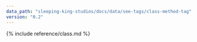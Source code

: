 ```yaml
---
data_path: "sleeping-king-studios/docs/data/see-tags/class-method-tag"
version: "0.2"
---
```


{% include reference/class.md %}
